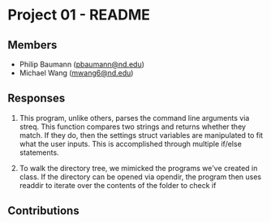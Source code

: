 Project 01 - README
===================

Members
-------

- Philip Baumann (pbaumann@nd.edu)
- Michael Wang (mwang6@nd.edu)

Responses
---------
1. This program, unlike others, parses the command line arguments via 
streq. This function compares two strings and returns whether they match. 
If they do, then the settings struct variables are manipulated to fit what 
the user inputs. This is accomplished through multiple if/else statements. 

2. To walk the directory tree, we mimicked the programs we've created in 
class. If the directory can be opened via opendir, the program then uses 
readdir to iterate over the contents of the folder to check if 

Contributions
-------------
